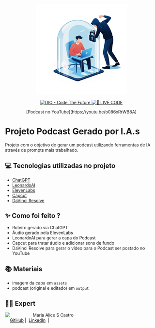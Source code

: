 <p align="center">
<img 
    src="./assets/Leonardo_Phoenix_09_clean_soft_illustration_edit.png"
    width="300"
/>
</p>

<p align="center">
<a href="https://dio.me/">
    <img 
        src="https://img.shields.io/badge/DIO-Code_The_Future-28DA77?logo=youtube" 
        alt="DIO - Code The Future">
</a>
<a href="https://dio.me/">
<img 
    src="https://img.shields.io/badge/🔴_LIVE_CODE-FF5E72" 
    alt="🔴 LIVE CODE">
</a>
</p>

<p align="center">
    [Podcast no YouTube](https://youtu.be/b086xRrWB8A)
</p>

# Projeto Podcast Gerado por I.A.s

Projeto com o objetivo de gerar um podcast utilizando ferramentas de IA através de prompts mais trabalhado.

## 💻 Tecnologias utilizadas no projeto

- [ChatGPT](https://chat.openai.com/) 
- [LeonardoAI](https://app.leonardo.ai/image-generation)
- [ElevenLabs](https://beta.elevenlabs.io/)
- [Capcut](https://www.capcut.com/pt-br/)
- [DaVinci Resolve](https://www.blackmagicdesign.com/br/products/davinciresolve/)

## ✨ Como foi feito ?

- Roteiro gerado via ChatGPT
- Áudio gerado pela ElevenLabs
- LeonardoAI para gerar a capa do Podcast
- Capcut para tratar áudio e adicionar sons de fundo
- DaVinci Resolve para gerar o vídeo para o Podcast ser postado no YouTube


## 📚 Materiais

- imagem da capa em `assets`
- podcast (original e editado) em `output`


## 👨‍💻 Expert

<p>
    <img 
      align=left 
      margin=10 
      width=80 
      src="https://avatars.githubusercontent.com/u/61152352?v=4"
    />
    <p>&nbsp&nbsp&nbspMaria Alice S Castro<br>
    &nbsp&nbsp&nbsp
    <a href="https://github.com/malice-hub/">GitHub</a>&nbsp;|&nbsp;
    <a href="https://www.linkedin.com/in/maria-alice-s-castro-b9aa4067/">LinkedIn</a>
&nbsp;|&nbsp;</p>
</p>
<br/><br/>
<p>
